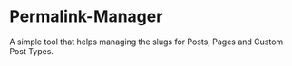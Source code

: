 # Permalink-Manager
A simple tool that helps managing the slugs for Posts, Pages and Custom Post Types.
